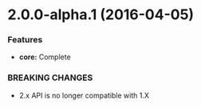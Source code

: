 # 2.0.0-alpha.1 (2016-04-05)

### Features

* **core:** Complete

### BREAKING CHANGES

* 2.x API is no longer compatible with 1.X
